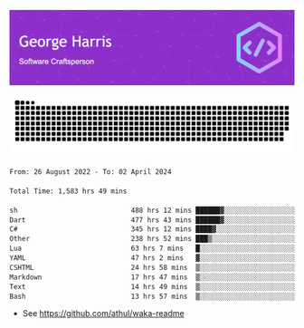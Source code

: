 ![img](./assets/github-header.png)

<div align="center">
  <img  src="https://github.com/1999AZZAR/1999AZZAR/blob/readme/resources/img/grid-snake.svg" alt="snake" />
</div>

<!--START_SECTION:waka-->

```txt
From: 26 August 2022 - To: 02 April 2024

Total Time: 1,583 hrs 49 mins

sh                            488 hrs 12 mins ██████▓░░░░░░░░░░░░░░░░░░   26.79 %
Dart                          477 hrs 43 mins ██████▓░░░░░░░░░░░░░░░░░░   26.21 %
C#                            345 hrs 12 mins ████▓░░░░░░░░░░░░░░░░░░░░   18.94 %
Other                         238 hrs 52 mins ███▒░░░░░░░░░░░░░░░░░░░░░   13.11 %
Lua                           63 hrs 7 mins   █░░░░░░░░░░░░░░░░░░░░░░░░   03.46 %
YAML                          47 hrs 2 mins   ▓░░░░░░░░░░░░░░░░░░░░░░░░   02.58 %
CSHTML                        24 hrs 58 mins  ▒░░░░░░░░░░░░░░░░░░░░░░░░   01.37 %
Markdown                      17 hrs 47 mins  ▒░░░░░░░░░░░░░░░░░░░░░░░░   00.98 %
Text                          14 hrs 49 mins  ▒░░░░░░░░░░░░░░░░░░░░░░░░   00.81 %
Bash                          13 hrs 57 mins  ▒░░░░░░░░░░░░░░░░░░░░░░░░   00.77 %
```

<!--END_SECTION:waka-->

- See <https://github.com/athul/waka-readme>
